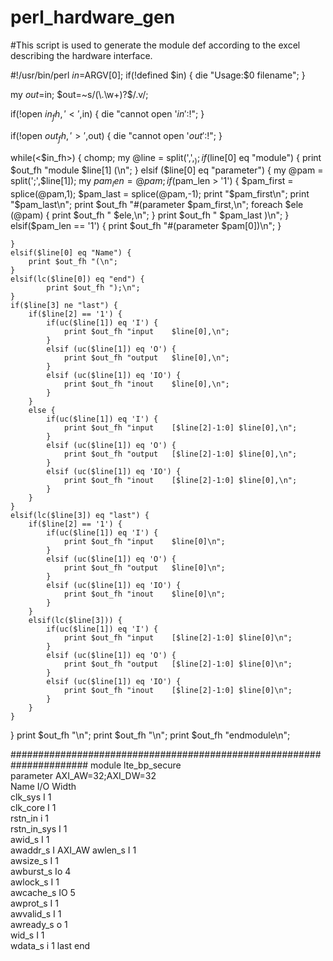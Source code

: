 # perl_hardware_gen
#This script is used to generate the module def according to the excel describing the hardware interface.

#!/usr/bin/perl
$in=$ARGV[0];
if(!defined $in) {
    die "Usage:$0 filename";
}

my $out=$in;
$out=~s/(\.\w+)?$/.v/;

if(!open $in_fh, '<',$in) {
    die "cannot open '$in':$!";
}

if(!open $out_fh, '>',$out) {
    die "cannot open '$out':$!";
}

while(<$in_fh>)  {
    chomp;
    my @line = split(',',$_);
    if($line[0] eq "module") {
        print $out_fh "module $line[1] (\n";
    }
    elsif ($line[0] eq "parameter") {
        my @pam = split(';',$line[1]);
        my $pam_len = @pam;
        if($pam_len > '1') {
            $pam_first = splice(@pam,1);
            $pam_last = splice(@pam,-1);
            print "$pam_first\n";
            print "$pam_last\n";
            print $out_fh "#(parameter $pam_first,\n";
            foreach $ele (@pam) {
                print $out_fh "            $ele,\n";
            }
            print $out_fh "            $pam_last )\n";
        }
        elsif($pam_len == '1') {
            print $out_fh "#(parameter $pam[0])\n";
        }
                
    }
    elsif($line[0] eq "Name") {
        print $out_fh "(\n";
    }
    elsif(lc($line[0]) eq "end") {
            print $out_fh ");\n";
    }
    if($line[3] ne "last") {
        if($line[2] == '1') {
            if(uc($line[1]) eq 'I') {
                print $out_fh "input    $line[0],\n";
            }
            elsif (uc($line[1]) eq 'O') {
                print $out_fh "output   $line[0],\n";
            }
            elsif (uc($line[1]) eq 'IO') {
                print $out_fh "inout    $line[0],\n";
            }
        }  
        else {
            if(uc($line[1]) eq 'I') {
                print $out_fh "input    [$line[2]-1:0] $line[0],\n";
            }
            elsif (uc($line[1]) eq 'O') {
                print $out_fh "output   [$line[2]-1:0] $line[0],\n";
            }
            elsif (uc($line[1]) eq 'IO') {
                print $out_fh "inout    [$line[2]-1:0] $line[0],\n";
            }
        }
    }
    elsif(lc($line[3]) eq "last") {
        if($line[2] == '1') {
            if(uc($line[1]) eq 'I') {
                print $out_fh "input    $line[0]\n";
            }
            elsif (uc($line[1]) eq 'O') {
                print $out_fh "output   $line[0]\n";
            }
            elsif (uc($line[1]) eq 'IO') {
                print $out_fh "inout    $line[0]\n";
            }
        }  
        elsif(lc($line[3])) {
            if(uc($line[1]) eq 'I') {
                print $out_fh "input    [$line[2]-1:0] $line[0]\n";
            }
            elsif (uc($line[1]) eq 'O') {
                print $out_fh "output   [$line[2]-1:0] $line[0]\n";
            }
            elsif (uc($line[1]) eq 'IO') {
                print $out_fh "inout    [$line[2]-1:0] $line[0]\n";
            }
        }
    }
}
print $out_fh "\n";
print $out_fh "\n";
print $out_fh "endmodule\n";

######################################################################
module	lte_bp_secure		
parameter	AXI_AW=32;AXI_DW=32		
Name	I/O	Width	
clk_sys	I	1	
clk_core	I	1	
rstn_in	i	1	
rstn_in_sys	I	1	
awid_s	I	1	
awaddr_s	I	AXI_AW
awlen_s	I	1	
awsize_s	I	1	
awburst_s	Io	4	
awlock_s	I	1	
awcache_s	IO	5	
awprot_s	I	1	
awvalid_s	I	1	
awready_s	o	1	
wid_s	I	1	
wdata_s	i	1	last
end			
